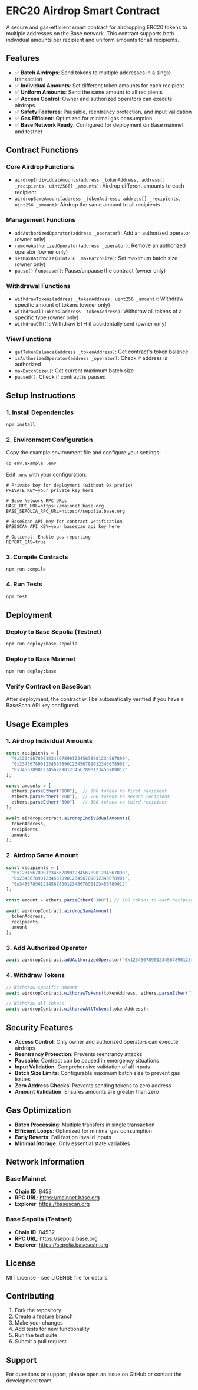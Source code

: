 # ERC20 Airdrop Smart Contract

A secure and gas-efficient smart contract for airdropping ERC20 tokens to multiple addresses on the Base network. This contract supports both individual amounts per recipient and uniform amounts for all recipients.

## Features

- ✅ **Batch Airdrops**: Send tokens to multiple addresses in a single transaction
- ✅ **Individual Amounts**: Set different token amounts for each recipient
- ✅ **Uniform Amounts**: Send the same amount to all recipients
- ✅ **Access Control**: Owner and authorized operators can execute airdrops
- ✅ **Safety Features**: Pausable, reentrancy protection, and input validation
- ✅ **Gas Efficient**: Optimized for minimal gas consumption
- ✅ **Base Network Ready**: Configured for deployment on Base mainnet and testnet

## Contract Functions

### Core Airdrop Functions

- `airdropIndividualAmounts(address _tokenAddress, address[] _recipients, uint256[] _amounts)`: Airdrop different amounts to each recipient
- `airdropSameAmount(address _tokenAddress, address[] _recipients, uint256 _amount)`: Airdrop the same amount to all recipients

### Management Functions

- `addAuthorizedOperator(address _operator)`: Add an authorized operator (owner only)
- `removeAuthorizedOperator(address _operator)`: Remove an authorized operator (owner only)
- `setMaxBatchSize(uint256 _maxBatchSize)`: Set maximum batch size (owner only)
- `pause()` / `unpause()`: Pause/unpause the contract (owner only)

### Withdrawal Functions

- `withdrawTokens(address _tokenAddress, uint256 _amount)`: Withdraw specific amount of tokens (owner only)
- `withdrawAllTokens(address _tokenAddress)`: Withdraw all tokens of a specific type (owner only)
- `withdrawETH()`: Withdraw ETH if accidentally sent (owner only)

### View Functions

- `getTokenBalance(address _tokenAddress)`: Get contract's token balance
- `isAuthorizedOperator(address _operator)`: Check if address is authorized
- `maxBatchSize()`: Get current maximum batch size
- `paused()`: Check if contract is paused

## Setup Instructions

### 1. Install Dependencies

```bash
npm install
```

### 2. Environment Configuration

Copy the example environment file and configure your settings:

```bash
cp env.example .env
```

Edit `.env` with your configuration:

```env
# Private key for deployment (without 0x prefix)
PRIVATE_KEY=your_private_key_here

# Base Network RPC URLs
BASE_RPC_URL=https://mainnet.base.org
BASE_SEPOLIA_RPC_URL=https://sepolia.base.org

# BaseScan API Key for contract verification
BASESCAN_API_KEY=your_basescan_api_key_here

# Optional: Enable gas reporting
REPORT_GAS=true
```

### 3. Compile Contracts

```bash
npm run compile
```

### 4. Run Tests

```bash
npm test
```

## Deployment

### Deploy to Base Sepolia (Testnet)

```bash
npm run deploy:base-sepolia
```

### Deploy to Base Mainnet

```bash
npm run deploy:base
```

### Verify Contract on BaseScan

After deployment, the contract will be automatically verified if you have a BaseScan API key configured.

## Usage Examples

### 1. Airdrop Individual Amounts

```javascript
const recipients = [
  "0x1234567890123456789012345678901234567890",
  "0x2345678901234567890123456789012345678901",
  "0x3456789012345678901234567890123456789012"
];

const amounts = [
  ethers.parseEther("100"),  // 100 tokens to first recipient
  ethers.parseEther("200"),  // 200 tokens to second recipient
  ethers.parseEther("300")   // 300 tokens to third recipient
];

await airdropContract.airdropIndividualAmounts(
  tokenAddress,
  recipients,
  amounts
);
```

### 2. Airdrop Same Amount

```javascript
const recipients = [
  "0x1234567890123456789012345678901234567890",
  "0x2345678901234567890123456789012345678901",
  "0x3456789012345678901234567890123456789012"
];

const amount = ethers.parseEther("100"); // 100 tokens to each recipient

await airdropContract.airdropSameAmount(
  tokenAddress,
  recipients,
  amount
);
```

### 3. Add Authorized Operator

```javascript
await airdropContract.addAuthorizedOperator("0x1234567890123456789012345678901234567890");
```

### 4. Withdraw Tokens

```javascript
// Withdraw specific amount
await airdropContract.withdrawTokens(tokenAddress, ethers.parseEther("1000"));

// Withdraw all tokens
await airdropContract.withdrawAllTokens(tokenAddress);
```

## Security Features

- **Access Control**: Only owner and authorized operators can execute airdrops
- **Reentrancy Protection**: Prevents reentrancy attacks
- **Pausable**: Contract can be paused in emergency situations
- **Input Validation**: Comprehensive validation of all inputs
- **Batch Size Limits**: Configurable maximum batch size to prevent gas issues
- **Zero Address Checks**: Prevents sending tokens to zero address
- **Amount Validation**: Ensures amounts are greater than zero

## Gas Optimization

- **Batch Processing**: Multiple transfers in single transaction
- **Efficient Loops**: Optimized for minimal gas consumption
- **Early Reverts**: Fail fast on invalid inputs
- **Minimal Storage**: Only essential state variables

## Network Information

### Base Mainnet
- **Chain ID**: 8453
- **RPC URL**: https://mainnet.base.org
- **Explorer**: https://basescan.org

### Base Sepolia (Testnet)
- **Chain ID**: 84532
- **RPC URL**: https://sepolia.base.org
- **Explorer**: https://sepolia.basescan.org

## License

MIT License - see LICENSE file for details.

## Contributing

1. Fork the repository
2. Create a feature branch
3. Make your changes
4. Add tests for new functionality
5. Run the test suite
6. Submit a pull request

## Support

For questions or support, please open an issue on GitHub or contact the development team. 
